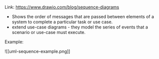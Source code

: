 Link: https://www.drawio.com/blog/sequence-diagrams

- Shows the order of messages that are passed between elements of a system to complete a particular task or use case.
- extend use-case diagrams - they model the series of events that a scenario or use-case must execute.

Example:

![[uml-sequence-example.png]]

